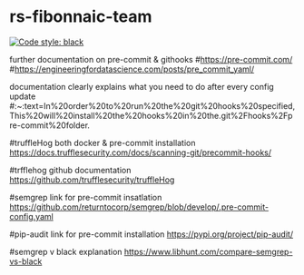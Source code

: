 # rs-fibonnaic-team
[![Code style: black](https://img.shields.io/badge/code%20style-black-000000.svg)](https://github.com/psf/black)


further documentation on pre-commit & githooks
#https://pre-commit.com/
#https://engineeringfordatascience.com/posts/pre_commit_yaml/

documentation clearly explains what you need to  do after every config update
#:~:text=In%20order%20to%20run%20the%20git%20hooks%20specified,This%20will%20install%20the%20hooks%20in%20the.git%2Fhooks%2Fpre-commit%20folder.

#truffleHog both docker & pre-commit installation
https://docs.trufflesecurity.com/docs/scanning-git/precommit-hooks/

#trfflehog github documentation
https://github.com/trufflesecurity/truffleHog

#semgrep link for pre-commit insatlation
https://github.com/returntocorp/semgrep/blob/develop/.pre-commit-config.yaml


#pip-audit link for pre-commit installation
https://pypi.org/project/pip-audit/

#semgrep v black explanation
https://www.libhunt.com/compare-semgrep-vs-black
